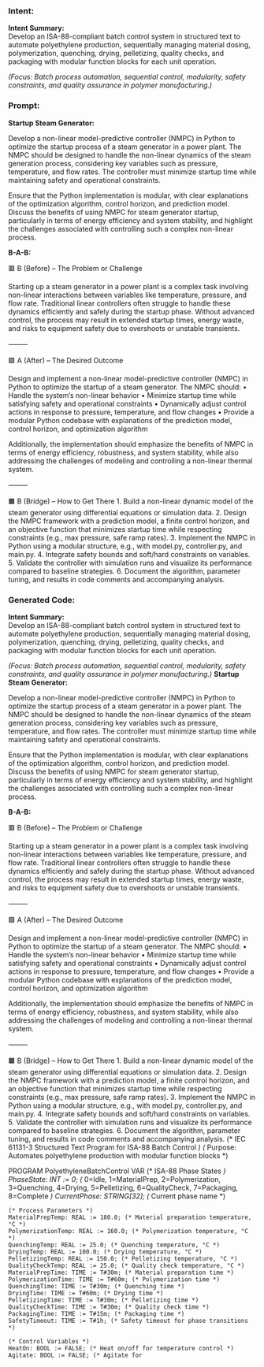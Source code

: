 ### Intent:
**Intent Summary:**  
Develop an ISA-88-compliant batch control system in structured text to automate polyethylene production, sequentially managing material dosing, polymerization, quenching, drying, pelletizing, quality checks, and packaging with modular function blocks for each unit operation.  

*(Focus: Batch process automation, sequential control, modularity, safety constraints, and quality assurance in polymer manufacturing.)*

### Prompt:
**Startup Steam Generator:**

Develop a non-linear model-predictive controller (NMPC) in Python to optimize the startup process of a steam generator in a power plant. The NMPC should be designed to handle the non-linear dynamics of the steam generation process, considering key variables such as pressure, temperature, and flow rates. The controller must minimize startup time while maintaining safety and operational constraints.

Ensure that the Python implementation is modular, with clear explanations of the optimization algorithm, control horizon, and prediction model. Discuss the benefits of using NMPC for steam generator startup, particularly in terms of energy efficiency and system stability, and highlight the challenges associated with controlling such a complex non-linear process.

**B-A-B:**

🟥 B (Before) – The Problem or Challenge

Starting up a steam generator in a power plant is a complex task involving non-linear interactions between variables like temperature, pressure, and flow rate. Traditional linear controllers often struggle to handle these dynamics efficiently and safely during the startup phase. Without advanced control, the process may result in extended startup times, energy waste, and risks to equipment safety due to overshoots or unstable transients.

⸻

🟩 A (After) – The Desired Outcome

Design and implement a non-linear model-predictive controller (NMPC) in Python to optimize the startup of a steam generator. The NMPC should:
	•	Handle the system’s non-linear behavior
	•	Minimize startup time while satisfying safety and operational constraints
	•	Dynamically adjust control actions in response to pressure, temperature, and flow changes
	•	Provide a modular Python codebase with explanations of the prediction model, control horizon, and optimization algorithm

Additionally, the implementation should emphasize the benefits of NMPC in terms of energy efficiency, robustness, and system stability, while also addressing the challenges of modeling and controlling a non-linear thermal system.

⸻

🟧 B (Bridge) – How to Get There
	1.	Build a non-linear dynamic model of the steam generator using differential equations or simulation data.
	2.	Design the NMPC framework with a prediction model, a finite control horizon, and an objective function that minimizes startup time while respecting constraints (e.g., max pressure, safe ramp rates).
	3.	Implement the NMPC in Python using a modular structure, e.g., with model.py, controller.py, and main.py.
	4.	Integrate safety bounds and soft/hard constraints on variables.
	5.	Validate the controller with simulation runs and visualize its performance compared to baseline strategies.
	6.	Document the algorithm, parameter tuning, and results in code comments and accompanying analysis.

### Generated Code:
**Intent Summary:**  
Develop an ISA-88-compliant batch control system in structured text to automate polyethylene production, sequentially managing material dosing, polymerization, quenching, drying, pelletizing, quality checks, and packaging with modular function blocks for each unit operation.  

*(Focus: Batch process automation, sequential control, modularity, safety constraints, and quality assurance in polymer manufacturing.)*
**Startup Steam Generator:**

Develop a non-linear model-predictive controller (NMPC) in Python to optimize the startup process of a steam generator in a power plant. The NMPC should be designed to handle the non-linear dynamics of the steam generation process, considering key variables such as pressure, temperature, and flow rates. The controller must minimize startup time while maintaining safety and operational constraints.

Ensure that the Python implementation is modular, with clear explanations of the optimization algorithm, control horizon, and prediction model. Discuss the benefits of using NMPC for steam generator startup, particularly in terms of energy efficiency and system stability, and highlight the challenges associated with controlling such a complex non-linear process.

**B-A-B:**

🟥 B (Before) – The Problem or Challenge

Starting up a steam generator in a power plant is a complex task involving non-linear interactions between variables like temperature, pressure, and flow rate. Traditional linear controllers often struggle to handle these dynamics efficiently and safely during the startup phase. Without advanced control, the process may result in extended startup times, energy waste, and risks to equipment safety due to overshoots or unstable transients.

⸻

🟩 A (After) – The Desired Outcome

Design and implement a non-linear model-predictive controller (NMPC) in Python to optimize the startup of a steam generator. The NMPC should:
	•	Handle the system’s non-linear behavior
	•	Minimize startup time while satisfying safety and operational constraints
	•	Dynamically adjust control actions in response to pressure, temperature, and flow changes
	•	Provide a modular Python codebase with explanations of the prediction model, control horizon, and optimization algorithm

Additionally, the implementation should emphasize the benefits of NMPC in terms of energy efficiency, robustness, and system stability, while also addressing the challenges of modeling and controlling a non-linear thermal system.

⸻

🟧 B (Bridge) – How to Get There
	1.	Build a non-linear dynamic model of the steam generator using differential equations or simulation data.
	2.	Design the NMPC framework with a prediction model, a finite control horizon, and an objective function that minimizes startup time while respecting constraints (e.g., max pressure, safe ramp rates).
	3.	Implement the NMPC in Python using a modular structure, e.g., with model.py, controller.py, and main.py.
	4.	Integrate safety bounds and soft/hard constraints on variables.
	5.	Validate the controller with simulation runs and visualize its performance compared to baseline strategies.
	6.	Document the algorithm, parameter tuning, and results in code comments and accompanying analysis.
(* IEC 61131-3 Structured Text Program for ISA-88 Batch Control *)
(* Purpose: Automates polyethylene production with modular function blocks *)

PROGRAM PolyethyleneBatchControl
VAR
    (* ISA-88 Phase States *)
    PhaseState: INT := 0; (* 0=Idle, 1=MaterialPrep, 2=Polymerization, 3=Quenching, 4=Drying, 5=Pelletizing, 6=QualityCheck, 7=Packaging, 8=Complete *)
    CurrentPhase: STRING[32]; (* Current phase name *)
    
    (* Process Parameters *)
    MaterialPrepTemp: REAL := 180.0; (* Material preparation temperature, °C *)
    PolymerizationTemp: REAL := 160.0; (* Polymerization temperature, °C *)
    QuenchingTemp: REAL := 25.0; (* Quenching temperature, °C *)
    DryingTemp: REAL := 100.0; (* Drying temperature, °C *)
    PelletizingTemp: REAL := 150.0; (* Pelletizing temperature, °C *)
    QualityCheckTemp: REAL := 25.0; (* Quality check temperature, °C *)
    MaterialPrepTime: TIME := T#30m; (* Material preparation time *)
    PolymerizationTime: TIME := T#60m; (* Polymerization time *)
    QuenchingTime: TIME := T#30m; (* Quenching time *)
    DryingTime: TIME := T#60m; (* Drying time *)
    PelletizingTime: TIME := T#30m; (* Pelletizing time *)
    QualityCheckTime: TIME := T#30m; (* Quality check time *)
    PackagingTime: TIME := T#15m; (* Packaging time *)
    SafetyTimeout: TIME := T#1h; (* Safety timeout for phase transitions *)
    
    (* Control Variables *)
    HeatOn: BOOL := FALSE; (* Heat on/off for temperature control *)
    Agitate: BOOL := FALSE; (* Agitate for
